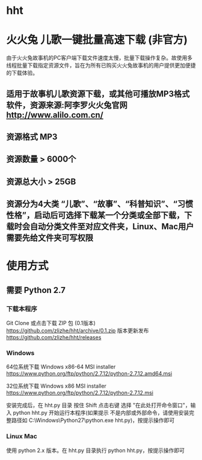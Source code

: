 # hht

# 火火兔 儿歌一键批量高速下载 (非官方)

由于火火兔故事机的PC客户端下载文件速度太慢，批量下载操作复杂。故使用多线程批量下载指定资源文件，旨在为所有已购买火火兔故事机的用户提供更加便捷的下载体验。

## 适用于故事机儿歌资源下载，或其他可播放MP3格式软件，资源来源:阿李罗火火兔官网 http://www.alilo.com.cn/

## 资源格式 MP3

## 资源数量 > 6000个

## 资源总大小 > 25GB

## 资源分为4大类 “儿歌”、“故事”、“科普知识”、“习惯性格”，启动后可选择下载某一个分类或全部下载，下载时会自动分类文件至对应文件夹，Linux、Mac用户需要先给文件夹可写权限


# 使用方式

## 需要 Python 2.7

### 下载本程序
Git Clone 或点击下载 ZIP 包 (0.1版本) https://github.com/zlizhe/hht/archive/0.1.zip
版本更新发布 https://github.com/zlizhe/hht/releases

### Windows 

64位系统下载 Windows x86-64 MSI installer https://www.python.org/ftp/python/2.7.12/python-2.7.12.amd64.msi

32位系统下载 Windows x86 MSI installer https://www.python.org/ftp/python/2.7.12/python-2.7.12.msi

安装完成后，在 hht.py 目录 按住 Shift 点击右键 选择 "在此处打开命令窗口"，输入 python hht.py 开始运行本程序(如果提示 不是内部或外部命令，请使用安装完整路径如 C:\Windows\Python27\python.exe hht.py)，按提示操作即可

### Linux Mac

使用 python 2.x 版本。在 hht.py 目录执行 python hht.py，按提示操作即可
